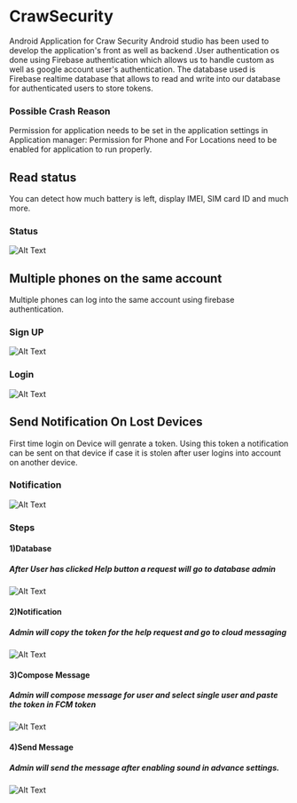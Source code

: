 # CrawSecurity
Android Application for Craw Security
Android studio has been used to develop the application's front as well as backend .User authentication os done using Firebase authentication which allows us to handle custom as well as google account user's authentication.  The database used is Firebase realtime database that allows to read and write into our database for authenticated users to store tokens.

### Possible Crash Reason
Permission for application needs to be set in the application settings in Application manager:
Permission for Phone and For Locations need to be enabled for application to run properly.

## Read status
You can detect how much battery is left, display IMEI, SIM card ID and much more.
### Status
![Alt Text](https://github.com/adriel1997/CrawSecurity/blob/master/Screenshot_2018-04-16-21-29-35.png)

## Multiple phones on the same account
Multiple phones can log into the same account using firebase authentication.
### Sign UP
![Alt Text](https://github.com/adriel1997/CrawSecurity/blob/master/Screenshot_2018-04-16-21-29-43.png)
### Login
![Alt Text](https://github.com/adriel1997/CrawSecurity/blob/master/Screenshot_2018-04-16-21-29-39.png)

## Send Notification On Lost Devices
First time login on Device will genrate a token. Using this token a notification can be sent on that device if case it is stolen after user logins into account on another device.
### Notification
![Alt Text](https://github.com/adriel1997/CrawSecurity/blob/master/Screenshot_2018-04-17-18-45-29.png)

### Steps
#### 1)Database
##### After User has clicked Help button a request will go to database admin
![Alt Text](https://github.com/adriel1997/CrawSecurity/blob/master/database.PNG)
#### 2)Notification
##### Admin will copy the token for the help request and go to cloud messaging
![Alt Text](https://github.com/adriel1997/CrawSecurity/blob/master/notification.PNG)
#### 3)Compose Message
##### Admin will compose message for user and select single user and paste the token in FCM token
![Alt Text](https://github.com/adriel1997/CrawSecurity/blob/master/composemsg.PNG)
#### 4)Send Message
##### Admin will send the message after enabling sound in advance settings.
![Alt Text](https://github.com/adriel1997/CrawSecurity/blob/master/sendmsg.PNG)
